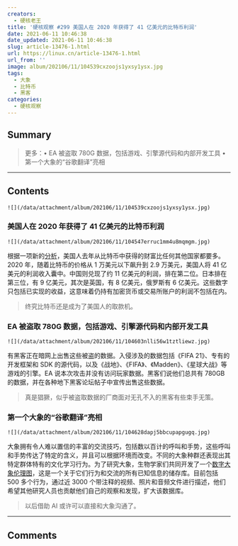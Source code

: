 ```yaml
---
creators:
  - 硬核老王
title: '硬核观察 #299 美国人在 2020 年获得了 41 亿美元的比特币利润'
date: 2021-06-11 10:46:38
date_updated: 2021-06-11 10:46:38
slug: article-13476-1.html
url: https://linux.cn/article-13476-1.html
url_from: ''
image: album/202106/11/104539cxzoojs1yxsy1ysx.jpg
tags:
  - 大象
  - 比特币
  - 黑客
categories:
  - 硬核观察
---
```


## Summary

> 更多：• EA 被盗取 780G 数据，包括游戏、引擎源代码和内部开发工具 • 第一个大象的“谷歌翻译”亮相

***

<!-- more -->

## Contents

`![](/data/attachment/album/202106/11/104539cxzoojs1yxsy1ysx.jpg)`

### 美国人在 2020 年获得了 41 亿美元的比特币利润

`![](/data/attachment/album/202106/11/104547erruc1mm4u8mqmgm.jpg)`

根据一项新的[分析](https://blog.chainalysis.com/reports/bitcoin-gains-by-country-2020)，美国人去年从比特币中获得的财富比任何其他国家都要多。2020 年，随着比特币的价格从 1 万美元以下飙升到 2.9 万美元，美国人将 41 亿美元的利润收入囊中。中国则兑现了约 11 亿美元的利润，排在第二位。日本排在第三位，有 9 亿美元，其次是英国，有 8 亿美元，俄罗斯有 6 亿美元。这些数字只包括已实现的收益，这意味着仍持有加密货币或交易所账户的利润不包括在内。

> 
> 终究比特币还是成为了美国人的取款机。
> 
> 
> 

### EA 被盗取 780G 数据，包括游戏、引擎源代码和内部开发工具

`![](/data/attachment/album/202106/11/104603nlli56w1tztliewz.jpg)`

有黑客正在暗网上出售这些被盗的数据。入侵涉及的数据包括《FIFA 21》、专有的开发框架和 SDK 的源代码，以及《战地》、《FIFA》、《Madden》、《星球大战》等游戏的引擎。EA 说本次攻击并没有访问玩家数据。黑客们说他们总共有 780GB 的数据，并在各种地下黑客论坛帖子中宣传出售这些数据。

> 
> 真是猖獗，似乎被盗取数据的厂商面对无孔不入的黑客有些束手无策。
> 
> 
> 

### 第一个大象的“谷歌翻译”亮相

`![](/data/attachment/album/202106/11/104628dapj5bbcupapgugq.jpg)`

大象拥有令人难以置信的丰富的交流技巧，包括数以百计的呼叫和手势，这些呼叫和手势传达了特定的含义，并且可以根据环境而改变。不同的大象种群还表现出其特定群体特有的文化学习行为。为了研究大象，生物学家们共同开发了一个[数字大象伦理图](https://www.elephantvoices.org/elephant-ethogram.html)，这是一个关于它们行为和交流的所有已知信息的储存库。目前包括 500 多个行为，通过近 3000 个带注释的视频、照片和音频文件进行描述，他们希望其他研究人员也贡献他们自己的观察和发现，扩大该数据库。

> 
> 以后借助 AI 或许可以直接和大象沟通了。
> 
> 
>

***

## Comments
